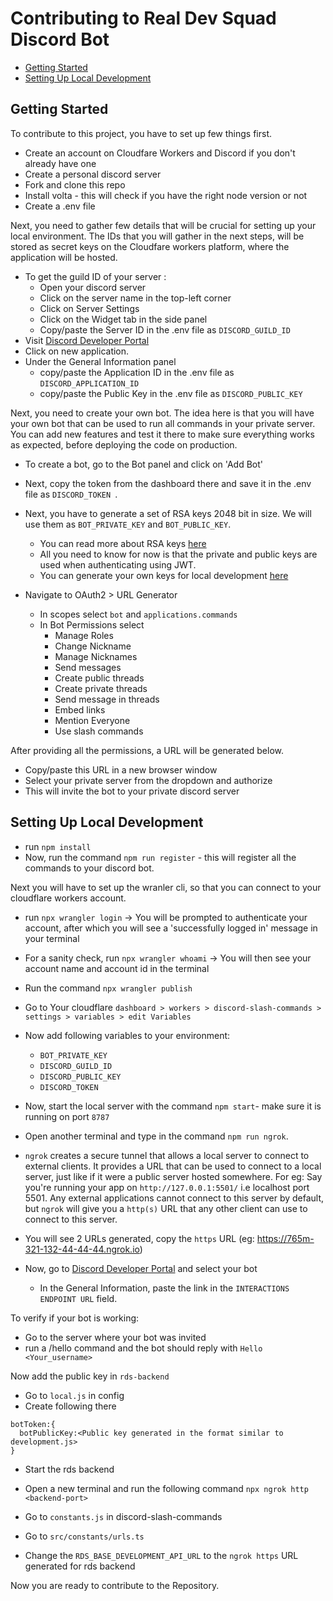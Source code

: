 # Contributing to Real Dev Squad Discord Bot

- [Getting Started](#getting-started)
- [Setting Up Local Development](#setting-up-local-development)

## Getting Started

To contribute to this project, you have to set up few things first.

- Create an account on Cloudfare Workers and Discord if you don't already have one
- Create a personal discord server
- Fork and clone this repo
- Install volta - this will check if you have the right node version or not
- Create a .env file

Next, you need to gather few details that will be crucial for setting up your local environment. The IDs that you will gather in the next steps, will be stored as secret keys on the Cloudfare workers platform, where the application will be hosted.

- To get the guild ID of your server :
  - Open your discord server
  - Click on the server name in the top-left corner
  - Click on Server Settings
  - Click on the Widget tab in the side panel
  - Copy/paste the Server ID in the .env file as `DISCORD_GUILD_ID`
- Visit [Discord Developer Portal](https://discord.com/developers/applications)
- Click on new application.
- Under the General Information panel
  - copy/paste the Application ID in the .env file as `DISCORD_APPLICATION_ID`
  - copy/paste the Public Key in the .env file as `DISCORD_PUBLIC_KEY`

Next, you need to create your own bot. The idea here is that you will have your own bot that can be used to run all commands in your private server. You can add new features and test it there to make sure everything works as expected, before deploying the code on production.

- To create a bot, go to the Bot panel and click on 'Add Bot'
- Next, copy the token from the dashboard there and save it in the .env file as `DISCORD_TOKEN `.
- Next, you have to generate a set of RSA keys 2048 bit in size. We will use them as `BOT_PRIVATE_KEY` and `BOT_PUBLIC_KEY`.

  - You can read more about RSA keys [here](https://www.namecheap.com/support/knowledgebase/article.aspx/798/69/what-is-an-rsa-key-used-for/)
  - All you need to know for now is that the private and public keys are used when authenticating using JWT.
  - You can generate your own keys for local development [here](https://cryptotools.net/rsagen)

- Navigate to OAuth2 > URL Generator
  - In scopes select `bot` and `applications.commands`
  - In Bot Permissions select
    - Manage Roles
    - Change Nickname
    - Manage Nicknames
    - Send messages
    - Create public threads
    - Create private threads
    - Send message in threads
    - Embed links
    - Mention Everyone
    - Use slash commands

After providing all the permissions, a URL will be generated below.

- Copy/paste this URL in a new browser window
- Select your private server from the dropdown and authorize
- This will invite the bot to your private discord server

## Setting Up Local Development

- run `npm install`
- Now, run the command `npm run register` - this will register all the commands to your discord bot.

Next you will have to set up the wranler cli, so that you can connect to your cloudflare workers account.

- run `npx wrangler login` -> You will be prompted to authenticate your account, after which you will see a 'successfully logged in' message in your terminal
- For a sanity check, run `npx wrangler whoami` -> You will then see your account name and account id in the terminal

- Run the command `npx wrangler publish`
- Go to Your cloudflare `dashboard > workers > discord-slash-commands > settings > variables > edit Variables`
- Now add following variables to your environment:

  - `BOT_PRIVATE_KEY`
  - `DISCORD_GUILD_ID`
  - `DISCORD_PUBLIC_KEY`
  - `DISCORD_TOKEN`

- Now, start the local server with the command `npm start`- make sure it is running on port `8787`
- Open another terminal and type in the command `npm run ngrok`.
- `ngrok` creates a secure tunnel that allows a local server to connect to external clients. It provides a URL that can be used to connect to a local server, just like if it were a public server hosted somewhere. For eg: Say you're running your app on `http://127.0.0.1:5501/` i.e localhost port 5501. Any external applications cannot connect to this server by default, but `ngrok` will give you a `http(s)` URL that any other client can use to connect to this server.
- You will see 2 URLs generated, copy the `https` URL (eg: https://765m-321-132-44-44-44.ngrok.io)
- Now, go to [Discord Developer Portal](https://discord.com/developers/applications) and select your bot
  - In the General Information, paste the link in the `INTERACTIONS ENDPOINT URL` field.

To verify if your bot is working:

- Go to the server where your bot was invited
- run a /hello command and the bot should reply with `Hello <Your_username>`

Now add the public key in `rds-backend`

- Go to `local.js` in config
- Create following there

```
botToken:{
  botPublicKey:<Public key generated in the format similar to development.js>
}
```

- Start the rds backend
- Open a new terminal and run the following command `npx ngrok http <backend-port>`

- Go to `constants.js` in discord-slash-commands
- Go to `src/constants/urls.ts`
- Change the `RDS_BASE_DEVELOPMENT_API_URL` to the `ngrok https` URL generated for rds backend

Now you are ready to contribute to the Repository.
